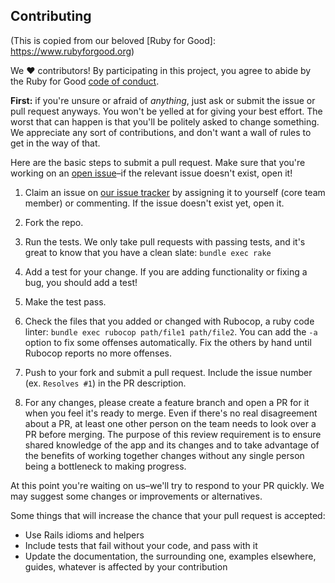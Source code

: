 ## Contributing

(This is copied from our beloved [Ruby for Good]: https://www.rubyforgood.org)

We ♥ contributors! By participating in this project, you agree to abide by the Ruby for Good [code of conduct].

**First:** if you're unsure or afraid of *anything*, just ask or submit the issue or pull request anyways. You won't be yelled at for giving your best effort. The worst that can happen is that you'll be politely asked to change something. We appreciate any sort of contributions, and don't want a wall of rules to get in the way of that.

[code of conduct]: https://github.com/rubyforgood/code-of-conduct

Here are the basic steps to submit a pull request. Make sure that you're working on an [open issue]–if the relevant issue doesn't exist, open it!

[open issue]: https://github.com/rubyforgod/mutual-aid-app/issues

1. Claim an issue on [our issue tracker][open issue] by assigning it to yourself (core team member) or commenting. If the issue doesn't exist yet, open it.

2. Fork the repo.

3. Run the tests. We only take pull requests with passing tests, and it's great to know that you have a clean slate: `bundle exec rake`

4. Add a test for your change. If you are adding functionality or fixing a  bug, you should add a test!

5. Make the test pass.

6. Check the files that you added or changed with Rubocop, a ruby code linter: `bundle exec rubocop path/file1 path/file2`. You can add the `-a` option to fix some offenses automatically. Fix the others by hand until Rubocop reports no more offenses. 

7. Push to your fork and submit a pull request. Include the issue number (ex. `Resolves #1`) in the PR description.

8. For any changes, please create a feature branch and open a PR for it when you feel it's ready to merge. Even if there's no real disagreement about a PR, at least one other person on the team needs to look over a PR before merging. The purpose of this review requirement is to ensure shared knowledge of the app and its changes and to take advantage of the benefits of working together changes without any single person being a bottleneck to making progress.

At this point you're waiting on us–we'll try to respond to your PR quickly. We may suggest some changes or improvements or alternatives.

Some things that will increase the chance that your pull request is accepted:

* Use Rails idioms and helpers
* Include tests that fail without your code, and pass with it
* Update the documentation, the surrounding one, examples elsewhere, guides, whatever is affected by your contribution
